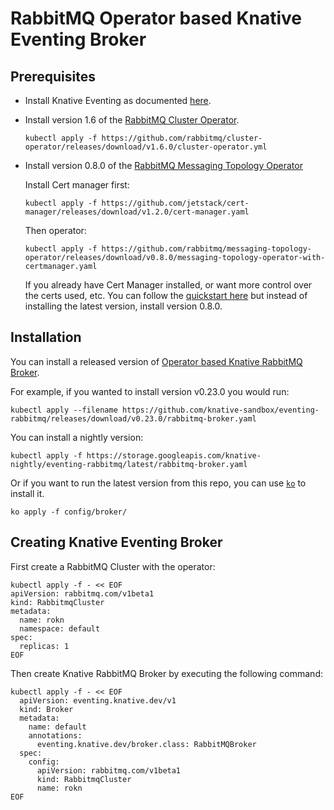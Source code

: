 # RabbitMQ Operator based Knative Eventing Broker

## Prerequisites

* Install Knative Eventing as documented [here](https://knative.dev/docs/install/).

* Install version 1.6 of the [RabbitMQ Cluster Operator](https://github.com/rabbitmq/cluster-operator).

    ```
    kubectl apply -f https://github.com/rabbitmq/cluster-operator/releases/download/v1.6.0/cluster-operator.yml

    ```
* Install version 0.8.0 of the [RabbitMQ Messaging Topology Operator](https://github.com/rabbitmq/messaging-topology-operator/releases/tag/v0.8.0)

    Install Cert manager first:
    ```
    kubectl apply -f https://github.com/jetstack/cert-manager/releases/download/v1.2.0/cert-manager.yaml
    ```

    Then operator:
    ```
    kubectl apply -f https://github.com/rabbitmq/messaging-topology-operator/releases/download/v0.8.0/messaging-topology-operator-with-certmanager.yaml
    ```

    If you already have Cert Manager installed, or want more control over the certs used, etc. You can follow the [quickstart here](https://github.com/rabbitmq/messaging-topology-operator#quickstart) but instead of installing the latest version, install version 0.8.0.

## Installation

You can install a released version of
[Operator based Knative RabbitMQ Broker](https://github.com/knative-sandbox/eventing-rabbitmq/releases/).

For example, if you wanted to install version v0.23.0 you would run:

```shell
kubectl apply --filename https://github.com/knative-sandbox/eventing-rabbitmq/releases/download/v0.23.0/rabbitmq-broker.yaml
```

You can install a nightly version:

```shell
kubectl apply -f https://storage.googleapis.com/knative-nightly/eventing-rabbitmq/latest/rabbitmq-broker.yaml
```


Or if you want to run the latest version from this repo, you can use
[`ko`](https://github.com/google/ko) to install it.

```
ko apply -f config/broker/
```

## Creating Knative Eventing Broker

First create a RabbitMQ Cluster with the operator:

```shell
kubectl apply -f - << EOF
apiVersion: rabbitmq.com/v1beta1
kind: RabbitmqCluster
metadata:
  name: rokn
  namespace: default
spec:
  replicas: 1
EOF
```

Then create Knative RabbitMQ Broker by executing the following command:

```shell
kubectl apply -f - << EOF
  apiVersion: eventing.knative.dev/v1
  kind: Broker
  metadata:
    name: default
    annotations:
      eventing.knative.dev/broker.class: RabbitMQBroker
  spec:
    config:
      apiVersion: rabbitmq.com/v1beta1
      kind: RabbitmqCluster
      name: rokn
EOF
```
